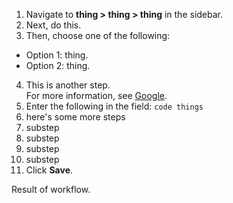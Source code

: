 

<!-- wp:list {"ordered":true} -->

1. Navigate to **thing \> thing \> thing** in the sidebar.
2. Next, do this.
3. Then, choose one of the following:
  - Option 1: thing.
  - Option 2: thing.
4. This is another step.  
For more information, see [Google](http://google.com).
5. Enter the following in the field: `code things`
6. here's some more steps
  1. substep
  2. substep
  3. substep
  4. substep
7. Click **Save**.

<!-- /wp:list -->

<!-- wp:paragraph -->

Result of workflow.

<!-- /wp:paragraph -->

<!-- wp:paragraph -->

<!-- /wp:paragraph -->

<!-- wp:paragraph -->

<!-- /wp:paragraph -->

